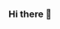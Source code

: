 ### Hi there 👋

<!--
**sanmols/sanmols** is a ✨ _special_ ✨ repository because its `README.md` (this file) appears on your GitHub profile.

Here are some ideas to get you started:

- 🔭 I’m currently working on Infrastrucure Automation projects
- 🌱 I’m currently learning AWS, Python and Terraform
- 👯 I’m looking to collaborate on ...
- 🤔 I’m looking for mentorship with DevOps culture
- 💬 Ask me about ...
- 📫 How to reach me on [LinkedIn](https://www.linkedin.com/in/anmol-s-a83036ba/)
-->
